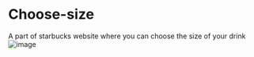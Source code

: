 # Choose-size
A part of starbucks website where you can choose the size of your drink
![image](https://github.com/user-attachments/assets/2e0b94b4-c5d4-4472-a7af-4fa75a48554c)
